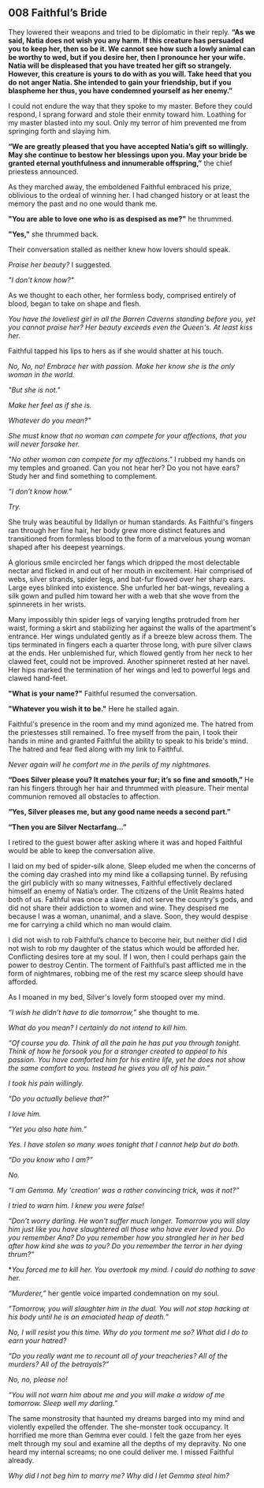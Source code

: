 ## 008 Faithful’s Bride

They lowered their weapons and tried to be diplomatic in their reply. **“As we said, Natia does not wish you any harm. If this creature has persuaded you to keep her, then so be it. We cannot see how such a lowly animal can be worthy to wed, but if you desire her, then I pronounce her your wife. Natia will be displeased that you have treated her gift so strangely. However, this creature is yours to do with as you will. Take heed that you do not anger Natia. She intended to gain your friendship, but if you blaspheme her thus, you have condemned yourself as her enemy.”**

I could not endure the way that they spoke to my master. Before they could respond, I sprang forward and stole their enmity toward him. Loathing for my master blasted into my soul. Only my terror of him prevented me from springing forth and slaying him.

**“We are greatly pleased that you have accepted Natia’s gift so willingly. May she continue to bestow her blessings upon you. May your bride be granted eternal youthfulness and innumerable offspring,”** the chief priestess announced.

As they marched away, the emboldened Faithful embraced his prize, oblivious to the ordeal of winning her. I had changed history or at least the memory the past and no one would thank me.

**"You are able to love one who is as despised as me?"** he thrummed.

**"Yes,"** she thrummed back.

Their conversation stalled as neither knew how lovers should speak.

*Praise her beauty?* I suggested.

*"I don't know how?"*

As we thought to each other, her formless body, comprised entirely of blood, began to take on shape and flesh.

*You have the loveliest girl in all the Barren Caverns standing before you, yet you cannot praise her? Her beauty exceeds even the Queen's. At least kiss her.*

Faithful tapped his lips to hers as if she would shatter at his touch.

*No, No, no! Embrace her with passion. Make her know she is the only woman in the world.*

*"But she is not."*

*Make her feel as if she is.*

*Whatever do you mean?"*

*She must know that no woman can compete for your affections, that you will never forsake her.*

*"No other woman can compete for my affections."* I rubbed my hands on my temples and groaned. Can you not hear her? Do you not have ears? Study her and find something to complement.

*“I don’t know how.”*

*Try.*

She truly was beautiful by Ildallyn or human standards. As Faithful's fingers ran through her fine hair, her body grew more distinct features and transitioned from formless blood to the form of a marvelous young woman shaped after his deepest yearnings.

A glorious smile encircled her fangs which dripped the most delectable nectar and flicked in and out of her mouth in excitement. Hair comprised of webs, silver strands, spider legs, and bat-fur flowed over her sharp ears. Large eyes blinked into existence. She unfurled her bat-wings, revealing a silk gown and pulled him toward her with a web that she wove from the spinnerets in her wrists.

Many impossibly thin spider legs of varying lengths protruded from her waist, forming a skirt and stabilizing her against the walls of the apartment's entrance. Her wings undulated gently as if a breeze blew across them. The tips terminated in fingers each a quarter throse long, with pure silver claws at the ends. Her unblemished fur, which flowed gently from her neck to her clawed feet, could not be improved. Another spinneret rested at her navel. Her hips marked the termination of her wings and led to powerful legs and clawed hand-feet.

**"What is your name?"** Faithful resumed the conversation.

**"Whatever you wish it to be."** Here he stalled again.

Faithful's presence in the room and my mind agonized me. The hatred from the priestesses still remained. To free myself from the pain, I took their hands in mine and granted Faithful the ability to speak to his bride's mind. The hatred and fear fled along with my link to Faithful. 

*Never again will he comfort me in the perils of my nightmares.*

**“Does Silver please you? It matches your fur; it’s so fine and smooth,”** He ran his fingers through her hair and thrummed with pleasure. Their mental communion removed all obstacles to affection.

**“Yes, Silver pleases me, but any good name needs a second part.”**

**“Then you are Silver Nectarfang…”**

I retired to the guest bower after asking where it was and hoped Faithful would be able to keep the conversation alive.

I laid on my bed of spider-silk alone. Sleep eluded me when the concerns of the coming day crashed into my mind like a collapsing tunnel. By refusing the girl publicly with so many witnesses, Faithful effectively declared himself an enemy of Natia’s order. The citizens of the Unlit Realms hated both of us. Faithful was once a slave, did not serve the country's gods, and did not share their addiction to women and wine. They despised me because I was a woman, unanimal, and a slave. Soon, they would despise me for carrying a child which no man would claim.

I did not wish to rob Faithful’s chance to become heir, but neither did I did not wish to rob my daughter of the status which would be afforded her. Conflicting desires tore at my soul. If I won, then I could perhaps gain the power to destroy Centin. The torment of Faithful’s past afflicted me in the form of nightmares, robbing me of the rest my scarce sleep should have afforded.

As I moaned in my bed, Silver's lovely form stooped over my mind.

*“I wish he didn’t have to die tomorrow,”* she thought to me.

*What do you mean? I certainly do not intend to kill him.*

*“Of course you do. Think of all the pain he has put you through tonight. Think of how he forsook you for a stranger created to appeal to his passion. You have comforted him for his entire life, yet he does not show the same comfort to you. Instead he gives you all of his pain.”*

*I took his pain willingly.*

*“Do you actually believe that?”*

*I love him.*

*“Yet you also hate him.”*

*Yes. I have stolen so many woes tonight that I cannot help but do both.*

*“Do you know who I am?”*

*No.*

*“I am Gemma. My 'creation' was a rather convincing trick, was it not?”*

*I tried to warn him. I knew you were false!*

*“Don’t worry darling. He won't suffer much longer. Tomorrow you will slay him just like you have slaughtered all those who have ever loved you. Do you remember Ana? Do you remember how you strangled her in her bed after how kind she was to you? Do you remember the terror in her dying thrum?”*

**You forced me to kill her. You overtook my mind. I could do nothing to save her.*

*“Murderer,”* her gentle voice imparted condemnation on my soul.

*“Tomorrow, you will slaughter him in the dual. You will not stop hacking at his body until he is an emaciated heap of death.”*

*No, I will resist you this time. Why do you torment me so? What did I do to earn your hatred?*

*“Do you really want me to recount all of your treacheries? All of the murders? All of the betrayals?”*

*No, no, please no!*

*“You will not warn him about me and you will make a widow of me tomorrow. Sleep well my darling.”*

The same monstrosity that haunted my dreams barged into my mind and violently expelled the offender. The she-monster took occupancy. It horrified me more than Gemma ever could. I felt the gaze from her eyes melt through my soul and examine all the depths of my depravity. No one heard my internal screams; no one could deliver me. I missed Faithful already.

*Why did I not beg him to marry me? Why did I let Gemma steal him?*
